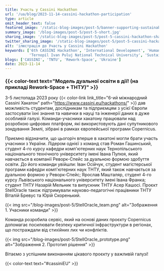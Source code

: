 ```yaml
---
title: Участь у Cassini Hackathon
url: '/ua/blog/2023-11-14-cassini-hackathon-participation'
type: article
omit_header_text: false
featured_image: '/static-blog-images/post-5/banner-supporting-sustainable-infrastructure-development-landscape.jpg'
summary_image: '/blog-images/post-5/post-5-short.jpg'
sharing_image: '/static-blog-images/post-5/post-5-cassini-hackathon-share.jpg'
twitter_sharing_image: '/static-blog-images/post-5/post-5-cassini-hackathon-twitter-share.jpg'
alt: 'ілюстрація до Участь у Cassini Hackathon'
keywords: ['6th CASSINI Hackathon', 'International Development', 'Humanitarian Aid', 'Cooperative education',
           'Ternopil Ivan Puluj National Technical University', 'Sustainable infrastructure development']
blogs: ['CASSINI', 'TNTU', 'Rework-Space', 'Ukraine']
date: 2023-11-14
---
```


### {{< color-text text="Модель дуальної освіти в дії! (на прикладі Rework-Space + ТНТУ)" >}}

3-5 листопада 2023 року
{{< color-link link_title="6-ий міжнародний Cassini Хакатон" path="https://www.cassini.eu/hackathons/" >}}
дав можливість студентам, дослідникам та підприємцям з усієї Європи застосувати їхні знання та 
навички в науці та інженерії даних в дуже особливій галузі. Команди-учасники хакатону працювали над розробкою 
цифрових платформ, які використовують дані супутникового зондування Землі, зібрані в рамках європейської програми 
Copernicus. 

Приємно відзначити, що цьогоріч вперше в хакатоні могли брати участь учасники з України. Лідером однієї з команд став 
Роман Гашинський, студент 4-го курсу кафедри комп'ютерних наук Тернопільського національного технічного університету 
імені Івана Пулюя, який навчається в компанії Реворк-Спейс за дуальною формою здобуття освіти. До його команди увійшли: 
Іван Осійчук, студент магістерської програми кафедри комп'ютерних наук ТНТУ, який також навчається за дуальною формою у 
Реворк-Спейс; Ярослав Машталяр, студент 4-го курсу Львівського національного університету імені Івана Франка; студент ТНТУ 
Назарій Мельник та випускник ТНТУ Асер Кашосі. Проєкт StellOracle також підтримували науково-педагогічні працівники ТНТУ
Віталій Бревус та Юрій Скоренький.

{{< img src="/blog-images/post-5/StellOracle_team.png" alt="Зображення 1. Учасники команди" >}}

Команда розробила сервіс, який на основі даних проєкту Copernicus допомагає посилювати безпеку критичної інфраструктури
в регіонах, що постраждали від стихійних лих чи конфліктів.

{{< img src="/blog-images/post-5/StellOracle_prototype.png" alt="Зображення 2. Прототип рішення" >}}

Вітаємо з успішним виконанням цікавого проєкту у важливій галузі!

{{< color-text text="#cassiniEU" >}}
